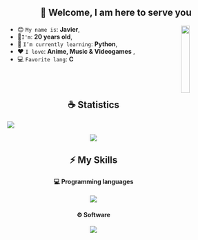<h2 align="center">👋 Welcome, I am here to serve you</h2>

<img align='right' src='https://github-readme-stats.vercel.app/api/top-langs/?username=4lehh&theme=radical' width='20%'>  

* 😊 `My name is`: **Javier**,
* 🥸`I'm`: **20 years old**,
* 👾 `I’m currently learning`: **Python**,
* ❤️ `I love`: **Anime, Music & Videogames**  ,
* 💻 `Favorite lang`: **C**

<br/>
<br/>

<h2 align="center">☕ Statistics</h2>

![](https://github-readme-activity-graph.vercel.app/graph?username=4lehh&theme=react-dark)

<p align="center">
    <img src="https://github-profile-trophy.vercel.app/?username=4lehh&theme=tokyonight"/>
</p>

<h2 align="center">⚡ My Skills</h2>

<h4 align="center">💻 Programming languages</h4>

<p align="center">
  <a href="https://skillicons.dev">
    <img src="https://skillicons.dev/icons?i=c,java,py,cpp,django,bash&perline=12" />
  </a>
</p>

<h4 align="center">⚙ Software</h4>

<p align="center">
  <a href="https://skillicons.dev">
    <img src="https://skillicons.dev/icons?i=git,github,vscode,idea,linux,markdown,latex&perline=12" />
  </a>
</p>
